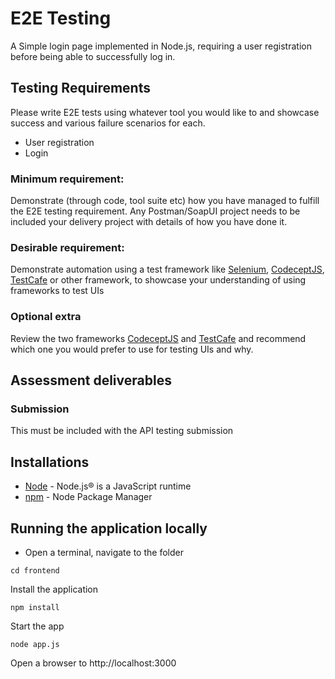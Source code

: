 # E2E Testing

A Simple login page implemented in Node.js, requiring a user registration before being able to successfully log in.

## Testing Requirements

Please write E2E tests using whatever tool you would like to and showcase success and various failure scenarios for each.
- User registration 
- Login

### Minimum requirement:
Demonstrate (through code, tool suite etc) how you have managed to fulfill the E2E testing requirement.
Any Postman/SoapUI project needs to be included your delivery project with details of how you have done it.

### Desirable requirement:
Demonstrate automation using a test framework like [Selenium](https://www.selenium.dev/), [CodeceptJS](https://codecept.io/), [TestCafe](https://testcafe.io/) or other framework, to showcase your understanding of using frameworks to test UIs

### Optional extra
Review the two frameworks [CodeceptJS](https://codecept.io/) and [TestCafe](https://testcafe.io/) and recommend which one you would prefer to use for testing UIs and why.


## Assessment deliverables

### Submission
This must be included with the API testing submission

## Installations
* 	[Node](https://nodejs.org/en/) - Node.js® is a JavaScript runtime
* 	[npm](https://www.npmjs.com/) - Node Package Manager


## Running the application locally
* Open a terminal, navigate to the folder 
```
cd frontend
```
  
Install the application
```
npm install
```

Start the app
```
node app.js
```

Open a browser to http://localhost:3000
